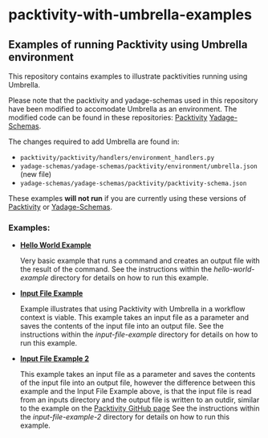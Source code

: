 # packtivity-with-umbrella-examples
## Examples of running Packtivity using Umbrella environment

This repository contains examples to illustrate packtivities running using Umbrella.

Please note that the packtivity and yadage-schemas used in this repository have been modified to accomodate Umbrella as 
an environment. The modified code can be found in these repositories: [Packtivity](https://github.com/ecaldwe1/packtivity) [Yadage-Schemas](https://github.com/ecaldwe1/yadage-schemas). 

The changes required to add Umbrella are found in:
 - `packtivity/packtivity/handlers/environment_handlers.py`
 - `yadage-schemas/yadage-schemas/packtivity/environment/umbrella.json` (new file)
 - `yadage-schemas/yadage-schemas/packtivity/packtivity-schema.json`

These examples **will not run** if you are currently using these versions of [Packtivity](https://github.com/diana-hep/packtivity) or [Yadage-Schemas](https://github.com/diana-hep/yadage-schemas).


### Examples:
 - [**Hello World Example**](https://github.com/ecaldwe1/packtivity-with-umbrella-examples/tree/master/hello-world-example)
 
   Very basic example that runs a command and creates an output file with the result of the command. 
   See the instructions within the _hello-world-example_ directory for details on how to run this example.
   
 - [**Input File Example**](https://github.com/ecaldwe1/packtivity-with-umbrella-examples/tree/master/input-file-example)
   
   Example illustrates that using Packtivity with Umbrella in a workflow context is viable. 
   This example takes an input file as a parameter and saves the contents of the input file into an output file. 
   See the instructions within the _input-file-example_ directory for details on how to run this example.
   
 - [**Input File Example 2**](https://github.com/ecaldwe1/packtivity-with-umbrella-examples/tree/master/input-file-example2)
   
   This example takes an input file as a parameter and saves the contents of the input file into an output file, however the difference between this example and the Input File Example above, is that the input file is read from an inputs directory and the output file is written to an outdir, similar to the example on the [Packtivity GitHub page](https://github.com/diana-hep/packtivity) 
   See the instructions within the _input-file-example-2_ directory for details on how to run this example.

